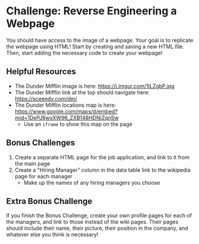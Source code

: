 # Challenge: Reverse Engineering a Webpage
You should have access to the image of a webpage. Your goal is to replicate the webpage using HTML! Start by creating and saving a new HTML file. Then, start adding the necessary code to create your webpage!

## Helpful Resources
- The Dunder Mifflin image is here: https://i.imgur.com/1ILZgbP.jpg
- The Dunder Mifflin link at the top should navigate here: https://sceendy.com/dm/
- The Dunder Mifflin locations map is here: https://www.google.com/maps/d/embed?mid=1DePJ8wyXW96_ZXB148HDNiZqnSw
  - Use an `iframe` to show this map on the page

## Bonus Challenges
1. Create a separate HTML page for the job application, and link to it from the main page
1. Create a "Hiring Manager" column in the data table link to the wikipedia page for each manager
    - Make up the names of any hiring managers you choose

## Extra Bonus Challenge
If you finish the Bonus Challenge, create your own profile pages for each of the managers, and link to those instead of the wiki pages. Their pages should include their name, their picture, their position in the company, and whatever else you think is necessary!
